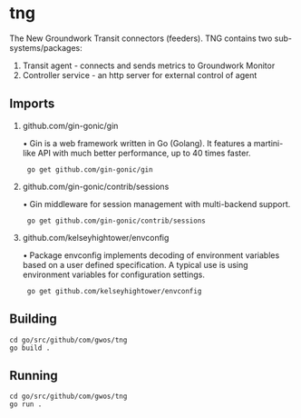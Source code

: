 # tng
The New Groundwork Transit connectors (feeders). TNG contains two sub-systems/packages:

1. Transit agent - connects and sends metrics to Groundwork Monitor 
2. Controller service - an http server for external control of agent

Imports
--------
1. github.com/gin-gonic/gin

    • Gin is a web framework written in Go (Golang).
      It features a martini-like API with much better performance,
      up to 40 times faster.
    
        go get github.com/gin-gonic/gin

2. github.com/gin-gonic/contrib/sessions

    • Gin middleware for session management with multi-backend support.

        go get github.com/gin-gonic/contrib/sessions
        
3. github.com/kelseyhightower/envconfig

    • Package envconfig implements decoding of environment variables based 
      on a user defined specification. A typical use is using environment variables
      for configuration settings.
    
        go get github.com/kelseyhightower/envconfig
   
Building
--------
```
cd go/src/github/com/gwos/tng
go build .
```

Running 
--------
```
cd go/src/github/com/gwos/tng
go run .
```